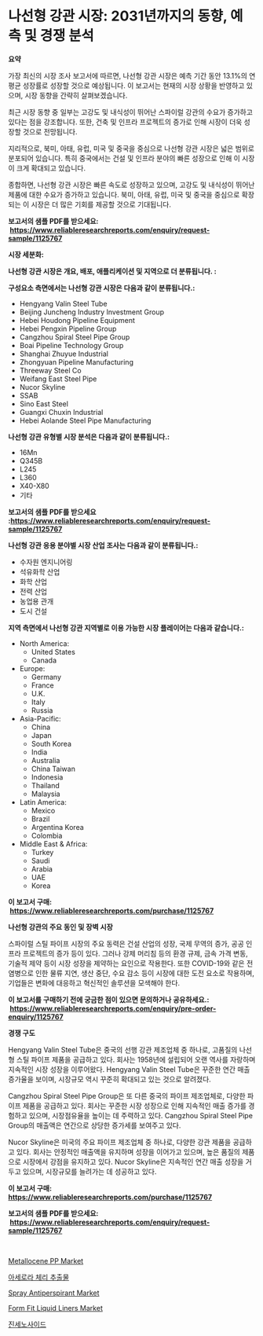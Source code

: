 <p><h1>나선형 강관 시장: 2031년까지의 동향, 예측 및 경쟁 분석</h1></p><p><strong>요약</strong></p>
<p><p>가장 최신의 시장 조사 보고서에 따르면, 나선형 강관 시장은 예측 기간 동안 13.1%의 연평균 성장률로 성장할 것으로 예상됩니다. 이 보고서는 현재의 시장 상황을 반영하고 있으며, 시장 동향을 간략히 살펴보겠습니다.</p><p>최근 시장 동향 중 일부는 고강도 및 내식성이 뛰어난 스파이럴 강관의 수요가 증가하고 있다는 점을 강조합니다. 또한, 건축 및 인프라 프로젝트의 증가로 인해 시장이 더욱 성장할 것으로 전망됩니다.</p><p>지리적으로, 북미, 아태, 유럽, 미국 및 중국을 중심으로 나선형 강관 시장은 넓은 범위로 분포되어 있습니다. 특히 중국에서는 건설 및 인프라 분야의 빠른 성장으로 인해 이 시장이 크게 확대되고 있습니다.</p><p>종합하면, 나선형 강관 시장은 빠른 속도로 성장하고 있으며, 고강도 및 내식성이 뛰어난 제품에 대한 수요가 증가하고 있습니다. 북미, 아태, 유럽, 미국 및 중국을 중심으로 확장되는 이 시장은 더 많은 기회를 제공할 것으로 기대됩니다.</p></p>
<p><strong>보고서의 샘플 PDF를 받으세요: &nbsp;<a href="https://www.reliableresearchreports.com/enquiry/request-sample/1125767">https://www.reliableresearchreports.com/enquiry/request-sample/1125767</a></strong></p>
<p><strong>시장 세분화:</strong></p>
<p><strong> 나선형 강관 시장은 개요, 배포, 애플리케이션 및 지역으로 더 분류됩니다. :</strong></p>
<p><strong>구성요소 측면에서는 나선형 강관 시장은 다음과 같이 분류됩니다.:</strong></p>
<p><ul><li>Hengyang Valin Steel Tube</li><li>Beijing Juncheng Industry Investment Group</li><li>Hebei Houdong Pipeline Equipment</li><li>Hebei Pengxin Pipeline Group</li><li>Cangzhou Spiral Steel Pipe Group</li><li>Boai Pipeline Technology Group</li><li>Shanghai Zhuyue Industrial</li><li>Zhongyuan Pipeline Manufacturing</li><li>Threeway Steel Co</li><li>Weifang East Steel Pipe</li><li>Nucor Skyline</li><li>SSAB</li><li>Sino East Steel</li><li>Guangxi Chuxin Industrial</li><li>Hebei Aolande Steel Pipe Manufacturing</li></ul></p>
<p><strong> 나선형 강관 유형별 시장 분석은 다음과 같이 분류됩니다.:</strong></p>
<p><ul><li>16Mn</li><li>Q345B</li><li>L245</li><li>L360</li><li>X40-X80</li><li>기타</li></ul></p>
<p><strong>보고서의 샘플 PDF를 받으세요 :<a href="https://www.reliableresearchreports.com/enquiry/request-sample/1125767">https://www.reliableresearchreports.com/enquiry/request-sample/1125767</a></strong></p>
<p><strong> 나선형 강관 응용 분야별 시장 산업 조사는 다음과 같이 분류됩니다.:</strong></p>
<p><ul><li>수자원 엔지니어링</li><li>석유화학 산업</li><li>화학 산업</li><li>전력 산업</li><li>농업용 관개</li><li>도시 건설</li></ul></p>
<p><strong>지역 측면에서 나선형 강관 지역별로 이용 가능한 시장 플레이어는 다음과 같습니다.:</strong></p>
<p><ul>
    <li>
        North America:
        <ul>
            <li>United States</li>
            <li>Canada</li>
        </ul>
    </li>
    <li>
        Europe:
        <ul>
            <li>Germany</li>
            <li>France</li>
            <li>U.K.</li>
            <li>Italy</li>
            <li>Russia</li>
        </ul>
    </li>
    <li>
        Asia-Pacific:
        <ul>
            <li>China</li>
            <li>Japan</li>
            <li>South Korea</li>
            <li>India</li>
            <li>Australia</li>
            <li>China Taiwan</li>
            <li>Indonesia</li>
            <li>Thailand</li>
            <li>Malaysia</li>
        </ul>
    </li>
    <li>
        Latin America:
        <ul>
            <li>Mexico</li>
            <li>Brazil</li>
            <li>Argentina Korea</li>
            <li>Colombia</li>
        </ul>
    </li>
    <li>
        Middle East & Africa:
        <ul>
            <li>Turkey</li>
            <li>Saudi</li>
            <li>Arabia</li>
            <li>UAE</li>
            <li>Korea</li>
        </ul>
    </li>
    </ul></p>
<p><strong>이 보고서 구매: &nbsp;<a href="https://www.reliableresearchreports.com/purchase/1125767">https://www.reliableresearchreports.com/purchase/1125767</a></strong></p>
<p><strong>나선형 강관의 주요 동인 및 장벽 시장</strong></p>
<p><p>스파이럴 스틸 파이프 시장의 주요 동력은 건설 산업의 성장, 국제 무역의 증가, 공공 인프라 프로젝트의 증가 등이 있다. 그러나 강제 머리침 등의 환경 규제, 금속 가격 변동, 기술적 제약 등이 시장 성장을 제약하는 요인으로 작용한다. 또한 COVID-19와 같은 전염병으로 인한 물류 지연, 생산 중단, 수요 감소 등이 시장에 대한 도전 요소로 작용하며, 기업들은 변화에 대응하고 혁신적인 솔루션을 모색해야 한다.</p></p>
<p><strong>이 보고서를 구매하기 전에 궁금한 점이 있으면 문의하거나 공유하세요.: &nbsp;<a href="https://www.reliableresearchreports.com/enquiry/pre-order-enquiry/1125767">https://www.reliableresearchreports.com/enquiry/pre-order-enquiry/1125767</a></strong></p>
<p><strong>경쟁 구도</strong></p>
<p><p>Hengyang Valin Steel Tube은 중국의 선행 강관 제조업체 중 하나로, 고품질의 나선형 스틸 파이프 제품을 공급하고 있다. 회사는 1958년에 설립되어 오랜 역사를 자랑하며 지속적인 시장 성장을 이루어왔다. Hengyang Valin Steel Tube은 꾸준한 연간 매출 증가율을 보이며, 시장규모 역시 꾸준히 확대되고 있는 것으로 알려졌다.</p><p>Cangzhou Spiral Steel Pipe Group은 또 다른 중국의 파이프 제조업체로, 다양한 파이프 제품을 공급하고 있다. 회사는 꾸준한 시장 성장으로 인해 지속적인 매출 증가를 경험하고 있으며, 시장점유율을 높이는 데 주력하고 있다. Cangzhou Spiral Steel Pipe Group의 매출액은 연간으로 상당한 증가세를 보여주고 있다.</p><p>Nucor Skyline은 미국의 주요 파이프 제조업체 중 하나로, 다양한 강관 제품을 공급하고 있다. 회사는 안정적인 매출액을 유지하며 성장을 이어가고 있으며, 높은 품질의 제품으로 시장에서 강점을 유지하고 있다. Nucor Skyline은 지속적인 연간 매출 성장을 거두고 있으며, 시장규모를 늘려가는 데 성공하고 있다.</p></p>
<p><strong>이 보고서 구매: &nbsp; <a href="https://www.reliableresearchreports.com/purchase/1125767">https://www.reliableresearchreports.com/purchase/1125767</a></strong></p>
<p><strong>보고서의 샘플 PDF를 받으세요: &nbsp;<a href="https://www.reliableresearchreports.com/enquiry/request-sample/1125767">https://www.reliableresearchreports.com/enquiry/request-sample/1125767</a></strong><strong></strong></p>
<p>&nbsp;</p>
<p><p><a href="https://github.com/RichRobinson5/Market-Research-Report-List-4/blob/main/metallocene-pp-market.md">Metallocene PP Market</a></p><p><a href="https://github.com/sougarounis/Market-Research-Report-List-2/blob/main/6022736189574.md">아세로라 체리 추출물</a></p><p><a href="https://github.com/gdfhhhj/Market-Research-Report-List-3/blob/main/spray-antiperspirant-market.md">Spray Antiperspirant Market</a></p><p><a href="https://cautious-neon-760.notion.site/Form-Fit-Liquid-Liners-Market-Insights-Market-Players-and-Forecast-Till-2031-5aeaf1abde3a4bda90f036e5c27585c5">Form Fit Liquid Liners Market</a></p><p><a href="https://github.com/vs2869dizt0/Market-Research-Report-List-1/blob/main/1522245189575.md">진세노사이드</a></p></p>